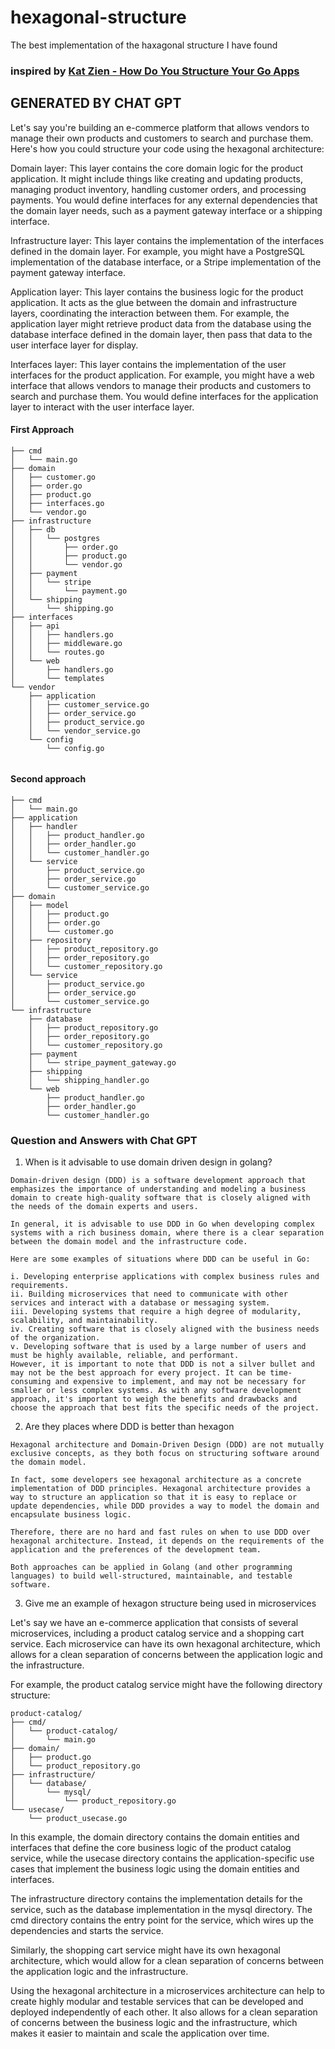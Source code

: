 # hexagonal-structure
The best implementation of the haxagonal structure I have found

### inspired by [Kat Zien - How Do You Structure Your Go Apps](https://www.youtube.com/watch?v=oL6JBUk6tj0&ab_channel=GopherAcademy)

## GENERATED BY CHAT GPT


Let's say you're building an e-commerce platform that allows vendors to manage their own products and customers to search and purchase them. Here's how you could structure your code using the hexagonal architecture:

Domain layer: This layer contains the core domain logic for the product application. It might include things like creating and updating products, managing product inventory, handling customer orders, and processing payments. You would define interfaces for any external dependencies that the domain layer needs, such as a payment gateway interface or a shipping interface.

Infrastructure layer: This layer contains the implementation of the interfaces defined in the domain layer. For example, you might have a PostgreSQL implementation of the database interface, or a Stripe implementation of the payment gateway interface.

Application layer: This layer contains the business logic for the product application. It acts as the glue between the domain and infrastructure layers, coordinating the interaction between them. For example, the application layer might retrieve product data from the database using the database interface defined in the domain layer, then pass that data to the user interface layer for display.

Interfaces layer: This layer contains the implementation of the user interfaces for the product application. For example, you might have a web interface that allows vendors to manage their products and customers to search and purchase them. You would define interfaces for the application layer to interact with the user interface layer.



#### First Approach
```
├── cmd
│   └── main.go
├── domain
│   ├── customer.go
│   ├── order.go
│   ├── product.go
│   ├── interfaces.go
│   └── vendor.go
├── infrastructure
│   ├── db
│   │   └── postgres
│   │       ├── order.go
│   │       ├── product.go
│   │       └── vendor.go
│   ├── payment
│   │   └── stripe
│   │       └── payment.go
│   └── shipping
│       └── shipping.go
├── interfaces
│   ├── api
│   │   ├── handlers.go
│   │   ├── middleware.go
│   │   └── routes.go
│   └── web
│       ├── handlers.go
│       └── templates
└── vendor
    ├── application
    │   ├── customer_service.go
    │   ├── order_service.go
    │   ├── product_service.go
    │   └── vendor_service.go
    └── config
        └── config.go


```


#### Second approach

```
├── cmd
│   └── main.go
├── application
│   ├── handler
│   │   ├── product_handler.go
│   │   ├── order_handler.go
│   │   └── customer_handler.go
│   └── service
│       ├── product_service.go
│       ├── order_service.go
│       └── customer_service.go
├── domain
│   ├── model
│   │   ├── product.go
│   │   ├── order.go
│   │   └── customer.go
│   ├── repository
│   │   ├── product_repository.go
│   │   ├── order_repository.go
│   │   └── customer_repository.go
│   └── service
│       ├── product_service.go
│       ├── order_service.go
│       └── customer_service.go
└── infrastructure
    ├── database
    │   ├── product_repository.go
    │   ├── order_repository.go
    │   └── customer_repository.go
    ├── payment
    │   └── stripe_payment_gateway.go
    ├── shipping
    │   └── shipping_handler.go
    └── web
        ├── product_handler.go
        ├── order_handler.go
        └── customer_handler.go
```

### Question and Answers with Chat GPT

1. When is it advisable to use domain driven design in golang?

```
Domain-driven design (DDD) is a software development approach that emphasizes the importance of understanding and modeling a business domain to create high-quality software that is closely aligned with the needs of the domain experts and users.

In general, it is advisable to use DDD in Go when developing complex systems with a rich business domain, where there is a clear separation between the domain model and the infrastructure code.

Here are some examples of situations where DDD can be useful in Go:

i. Developing enterprise applications with complex business rules and requirements.
ii. Building microservices that need to communicate with other services and interact with a database or messaging system.
iii. Developing systems that require a high degree of modularity, scalability, and maintainability.
iv. Creating software that is closely aligned with the business needs of the organization.
v. Developing software that is used by a large number of users and must be highly available, reliable, and performant.
However, it is important to note that DDD is not a silver bullet and may not be the best approach for every project. It can be time-consuming and expensive to implement, and may not be necessary for smaller or less complex systems. As with any software development approach, it's important to weigh the benefits and drawbacks and choose the approach that best fits the specific needs of the project.
```

2. Are they places where DDD is better than hexagon

```
Hexagonal architecture and Domain-Driven Design (DDD) are not mutually exclusive concepts, as they both focus on structuring software around the domain model.

In fact, some developers see hexagonal architecture as a concrete implementation of DDD principles. Hexagonal architecture provides a way to structure an application so that it is easy to replace or update dependencies, while DDD provides a way to model the domain and encapsulate business logic.

Therefore, there are no hard and fast rules on when to use DDD over hexagonal architecture. Instead, it depends on the requirements of the application and the preferences of the development team.

Both approaches can be applied in Golang (and other programming languages) to build well-structured, maintainable, and testable software.
```
3. Give me an example of hexagon structure being used in microservices

Let's say we have an e-commerce application that consists of several microservices, including a product catalog service and a shopping cart service. Each microservice can have its own hexagonal architecture, which allows for a clean separation of concerns between the application logic and the infrastructure.

For example, the product catalog service might have the following directory structure:

```
product-catalog/
├── cmd/
│   └── product-catalog/
│       └── main.go
├── domain/
│   ├── product.go
│   └── product_repository.go
├── infrastructure/
│   └── database/
│       └── mysql/
│           └── product_repository.go
└── usecase/
    └── product_usecase.go
```
In this example, the domain directory contains the domain entities and interfaces that define the core business logic of the product catalog service, while the usecase directory contains the application-specific use cases that implement the business logic using the domain entities and interfaces.

The infrastructure directory contains the implementation details for the service, such as the database implementation in the mysql directory. The cmd directory contains the entry point for the service, which wires up the dependencies and starts the service.

Similarly, the shopping cart service might have its own hexagonal architecture, which would allow for a clean separation of concerns between the application logic and the infrastructure.

Using the hexagonal architecture in a microservices architecture can help to create highly modular and testable services that can be developed and deployed independently of each other. It also allows for a clean separation of concerns between the business logic and the infrastructure, which makes it easier to maintain and scale the application over time.
